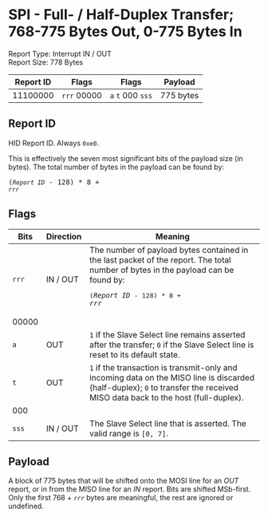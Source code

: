 
# SPI - Full- / Half-Duplex Transfer; 768-775 Bytes Out, 0-775 Bytes In
Report Type: Interrupt IN / OUT<br />
Report Size: 778 Bytes

| Report ID | Flags | Flags | Payload |
|-----------|-------|-------|---------|
| 11100000 | `rrr`&nbsp;00000 | `a`&nbsp;`t`&nbsp;000&nbsp;`sss` | 775 bytes |

## Report ID
HID Report ID.  Always `0xe0`.

This is effectively the seven most significant bits of the payload size (in bytes).  The total number of bytes in the payload can be found by: <pre>(*`Report ID`* - 128) * 8 + *`rrr`*</pre>

## Flags

| Bits  | Direction | Meaning |
|-------|-----------|---------|
| `rrr` | IN / OUT  | The number of payload bytes contained in the last packet of the report.  The total number of bytes in the payload can be found by: <pre>(*`Report ID`* - 128) * 8 + *`rrr`*</pre> |
| 00000 |          |                                                                       |
| `a`   | OUT      | `1` if the Slave Select line remains asserted after the transfer; `0` if the Slave Select line is reset to its default state. |
| `t`   | OUT      | `1` if the transaction is transmit-only and incoming data on the MISO line is discarded (half-duplex); `0` to transfer the received MISO data back to the host (full-duplex). |
| 000   |          |                                                                       |
| `sss` | IN / OUT | The Slave Select line that is asserted.  The valid range is `[0, 7]`. |

## Payload
A block of 775 bytes that will be shifted onto the MOSI line for an *OUT* report, or in from the MISO line for an *IN* report.  Bits are shifted MSb-first.  Only the first 768 + *`rrr`* bytes are meaningful, the rest are ignored or undefined.
